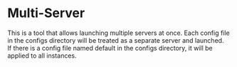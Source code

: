 # Multi-Server 
This is a tool that allows launching multiple servers at once. Each config file in the configs directory will be treated as a separate server and launched.  
If there is a config file named default in the configs directory, it will be applied to all instances.